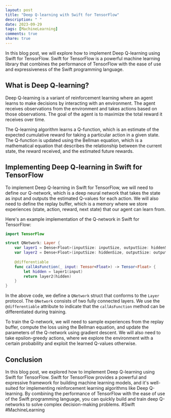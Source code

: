 ```yaml
---
layout: post
title: "Deep Q-learning with Swift for TensorFlow"
description: " "
date: 2023-09-29
tags: [MachineLearning]
comments: true
share: true
---
```


In this blog post, we will explore how to implement Deep Q-learning using Swift for TensorFlow. Swift for TensorFlow is a powerful machine learning library that combines the performance of TensorFlow with the ease of use and expressiveness of the Swift programming language.

## What is Deep Q-learning?

Deep Q-learning is a variant of reinforcement learning where an agent learns to make decisions by interacting with an environment. The agent receives observations from the environment and takes actions based on those observations. The goal of the agent is to maximize the total reward it receives over time.

The Q-learning algorithm learns a Q-function, which is an estimate of the expected cumulative reward for taking a particular action in a given state. The Q-function is updated using the Bellman equation, which is a mathematical equation that describes the relationship between the current state, the reward received, and the estimated future rewards.

## Implementing Deep Q-learning in Swift for TensorFlow

To implement Deep Q-learning in Swift for TensorFlow, we will need to define our Q-network, which is a deep neural network that takes the state as input and outputs the estimated Q-values for each action. We will also need to define the replay buffer, which is a memory where we store experiences (state, action, reward, next state) that our agent can learn from.

Here's an example implementation of the Q-network in Swift for TensorFlow:

```swift
import TensorFlow

struct QNetwork: Layer {
    var layer1 = Dense<Float>(inputSize: inputSize, outputSize: hiddenSize, activation: relu)
    var layer2 = Dense<Float>(inputSize: hiddenSize, outputSize: outputSize)
    
    @differentiable
    func callAsFunction(_ input: Tensor<Float>) -> Tensor<Float> {
        let hidden = layer1(input)
        return layer2(hidden)
    }
}
```

In the above code, we define a `QNetwork` struct that conforms to the `Layer` protocol. The `QNetwork` consists of two fully connected layers. We use the `@differentiable` attribute to indicate that the `callAsFunction` method can be differentiated during training.

To train the Q-network, we will need to sample experiences from the replay buffer, compute the loss using the Bellman equation, and update the parameters of the Q-network using gradient descent. We will also need to take epsilon-greedy actions, where we explore the environment with a certain probability and exploit the learned Q-values otherwise.

## Conclusion

In this blog post, we explored how to implement Deep Q-learning using Swift for TensorFlow. Swift for TensorFlow provides a powerful and expressive framework for building machine learning models, and it's well-suited for implementing reinforcement learning algorithms like Deep Q-learning. By combining the performance of TensorFlow with the ease of use of the Swift programming language, you can quickly build and train deep Q-networks to solve complex decision-making problems. #Swift #MachineLearning